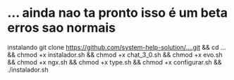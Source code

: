 # ... ainda nao ta pronto isso é um beta  erros sao normais 



instalando  git clone https://github.com/system-help-solution/....git && cd ... && chmod +x instalador.sh && chmod +x chat_3_0.sh && chmod +x evo.sh && chmod +x ngx.sh && chmod +x type.sh && chmod +x configurar.sh && ./instalador.sh
